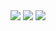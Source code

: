 <div>
<img src="https://img.shields.io/github/issues/heronmaioli/02-dtmoney"/>
 <img src="https://img.shields.io/github/forks/heronmaioli/02-dtmoney"/>
 <img src="https://img.shields.io/github/stars/heronmaioli/02-dtmoney"/>
 </div>

